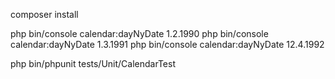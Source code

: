 
composer install


php bin/console calendar:dayNyDate 1.2.1990
php bin/console calendar:dayNyDate 1.3.1991
php bin/console calendar:dayNyDate 12.4.1992


php bin/phpunit tests/Unit/CalendarTest